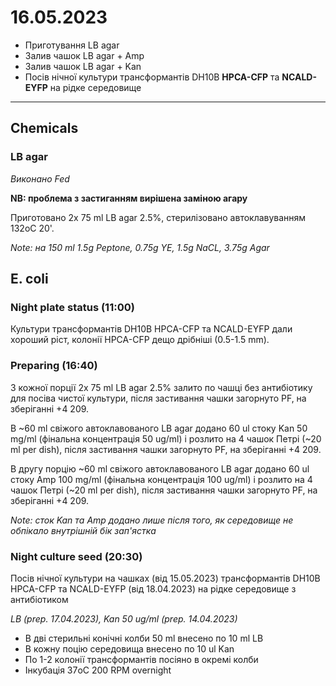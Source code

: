 16.05.2023
==========

- Приготування LB agar
- Залив чашок LB agar + Amp
- Залив чашок LB agar + Kan
- Посів нічної культури трансформантів DH10B __HPCA-CFP__ та __NCALD-EYFP__ на рідке середовище

---

## Chemicals
### LB agar
_Виконано Fed_

__NB: проблема з застиганням вирішена заміною агару__

Приготовано 2x 75 ml LB agar 2.5%, стерилізовано автоклавуванням 132oC 20'.

_Note: на 150 ml 1.5g Peptone, 0.75g YE, 1.5g NaCL, 3.75g Agar_


## E. coli
### Night plate status (11:00)
Культури трансформантів DH10B HPCA-CFP та NCALD-EYFP дали хороший ріст, колонії HPCA-CFP дещо дрібніші (0.5-1.5 mm).

### Preparing (16:40)
З кожної порції 2x 75 ml LB agar 2.5% залито по чашці без антибіотику для посіва чистої культури, після застивання чашки загорнуто PF, на зберіганні +4 209.

В ~60 ml cвіжого автоклавованого LB agar додано 60 ul стоку Kan 50 mg/ml (фінальна концентрація 50 ug/ml) і розлито на 4 чашок Петрі (~20 ml per dish), після застивання чашки загорнуто PF, на зберіганні +4 209.

В другу порцію ~60 ml cвіжого автоклавованого LB agar додано 60 ul стоку Amp 100 mg/ml (фінальна концентрація 100 ug/ml) і розлито на 4 чашок Петрі (~20 ml per dish), після застивання чашки загорнуто PF, на зберіганні +4 209.

_Note: сток Kan та Amp додано лише після того, як середовище не обпікало внутрішній бік зап'ястка_

### Night culture seed (20:30) 
Посів нічної культури на чашках (від 15.05.2023) трансформантів DH10B HPCA-CFP та NCALD-EYFP (від 18.04.2023) на рідке середовище з антибіотиком

_LB  (prep. 17.04.2023), Kan 50 ug/ml (prep. 14.04.2023)_

- В дві стерильні конічні колби 50 ml внесено по 10 ml LB
- В кожну поцію середовища внесено по 10 ul Kan
- По 1-2 колонії трансформантів посіяно в окремі колби
- Інкубація 37oC 200 RPM overnight